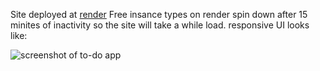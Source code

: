 Site deployed at [render](https://express-htmx-todo.onrender.com/)
Free insance types on render spin down after 15 minites of inactivity so the site will take a while load.
responsive UI looks like:

![screenshot of to-do app](https://i.imgur.com/O4JUECF.jpeg)
